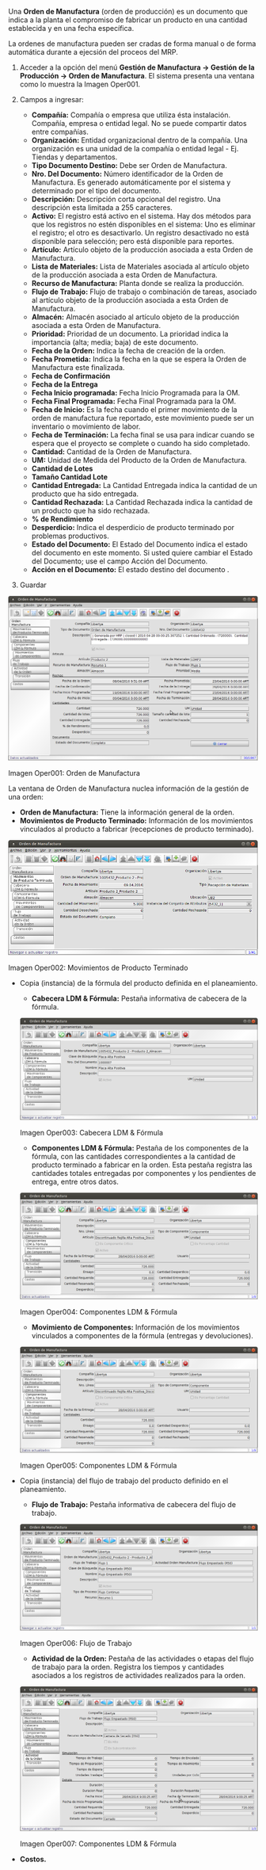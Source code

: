 Una **Orden de Manufactura** (orden de producción) es un documento que indica a la planta el compromiso de fabricar un producto en una cantidad establecida y en una fecha específica.

La ordenes de manufactura pueden ser cradas de forma manual o de forma automática durante a ejecsión del proceos del MRP.

1. Acceder a la opción del menú **Gestión de Manufactura →  Gestión de la Producción → Orden de Manufactura**. El sistema presenta una ventana como lo muestra la Imagen Oper001.
2. Campos a ingresar:
	* **Compañía:** Compañía o empresa que utiliza ésta instalación. Compañía, empresa o entidad legal. No se puede compartir datos entre compañías.
	* **Organización:** Entidad organizacional dentro de la compañía. Una organización es una unidad de la compañía o entidad legal - Ej. Tiendas y departamentos.
	* **Tipo Documento Destino:** Debe ser Orden de Manufactura.
	* **Nro. Del Documento:** Número identificador de la Orden de Manufactura. Es generado automáticamente por el sistema y determinado por el tipo del documento.
	* **Descripción:** Descripción corta opcional del registro. Una descripción esta limitada a 255 caracteres.
	* **Activo:** El registro está activo en el sistema. Hay dos métodos para que los registros no estén disponibles en el sistema: Uno es eliminar el registro; el otro es desactivarlo. Un registro desactivado no está disponible para selección; pero está disponible para reportes.
	* **Artículo:** Artículo objeto de la producción asociada a esta Orden de Manufactura.
	* **Lista de Materiales:** Lista de Materiales asociada al artículo objeto de la producción asociada a esta Orden de Manufactura.
	* **Recurso de Manufactura:** Planta donde se realiza la producción.
	* **Flujo de Trabajo:** Flujo de trabajo o combinación de tareas, asociado al artículo objeto de la producción asociada a esta Orden de Manufactura.
	* **Almacén:** Almacén asociado al artículo objeto de la producción asociada a esta Orden de Manufactura.
	* **Prioridad:** Prioridad de un documento. La prioridad indica la importancia (alta; media; baja) de este documento.
	* **Fecha de la Orden:** Indica la fecha de creación de la orden.
	* **Fecha Prometida:** Indica la fecha en la que se espera la Orden de Manufactura este finalizada.
	* **Fecha de Confirmación**
	* **Fecha de la Entrega**
	* **Fecha Inicio programada:** Fecha Inicio Programada para la OM.
	* **Fecha Final Programada:** Fecha Final Programada para la OM.
	* **Fecha de Inicio:** Es la fecha cuando el primer movimiento de la orden de manufactura fue reportado, este movimiento puede ser un inventario o movimiento de labor.
	* **Fecha de Terminación:** La fecha final se usa para indicar cuando se espera que el proyecto se complete o cuando ha sido completado.
	* **Cantidad:** Cantidad de la Orden de Manufactura.
	* **UM:** Unidad de Medida del Producto de la Orden de Manufactura.
	* **Cantidad de Lotes**
	* **Tamaño Cantidad Lote**
	* **Cantidad Entregada:** La Cantidad Entregada indica la cantidad de un producto que ha sido entregada.
	* **Cantidad Rechazada:** La Cantidad Rechazada indica la cantidad de un producto que ha sido rechazada.
	* **% de Rendimiento**
	* **Desperdicio:** Indica el desperdicio de producto terminado por problemas productivos.
	* **Estado del Documento:** El Estado del Documento indica el estado del documento en este momento. Si usted quiere cambiar el Estado del Documento; use el campo Acción del Documento.
	* **Acción en el Documento:** El estado destino del documento .

3. Guardar

![Geneos](img/operaciones/ly_om_cab.png)

Imagen Oper001: Orden de Manufactura


La ventana de Orden de Manufactura nuclea información de la gestión de una orden:

* **Orden de Manufactura:** Tiene la información general de la orden.
* **Movimientos de Producto Terminado:** Información de los movimientos vinculados al producto a fabricar (recepciones de producto terminado).


![Geneos](img/operaciones/ly_om_mov.png)

Imagen Oper002: Movimientos de Producto Terminado


* Copia (instancia) de la fórmula del producto definida en el planeamiento.


	* **Cabecera LDM & Fórmula:** Pestaña informativa de cabecera de la fórmula.


	![Geneos](img/operaciones/ly_om_ldm_cab.png)

	Imagen Oper003: Cabecera LDM & Fórmula


	* **Componentes LDM & Fórmula:** Pestaña de los componentes de la fórmula, con las cantidades correspondientes a la cantidad de producto terminado a fabricar en la orden. Esta pestaña registra las cantidades totales entregadas por componentes y los pendientes de entrega,	 entre otros datos.

	
	![Geneos](img/operaciones/ly_om_ldm_comp.png)

	Imagen Oper004: Componentes LDM & Fórmula


	* **Movimiento de Componentes:** Información de los movimientos vinculados a componentes de la fórmula (entregas y devoluciones).


	![Geneos](img/operaciones/ly_om_ldm_comp.png)

	Imagen Oper005: Componentes LDM & Fórmula


* Copia (instancia) del flujo de trabajo del producto definido en el planeamiento.


	* **Flujo de Trabajo:** Pestaña informativa de cabecera del flujo de trabajo.


	![Geneos](img/operaciones/ly_om_flujo.png)

	Imagen Oper006: Flujo de Trabajo


	* **Actividad de la Orden:** Pestaña de las actividades o etapas del flujo de trabajo para la orden. Registra los tiempos y cantidades asociados a los registros de actividades realizados para la orden.

	
	![Geneos](img/operaciones/ly_om_flujo_act.png)

	Imagen Oper007: Componentes LDM & Fórmula


* **Costos.**